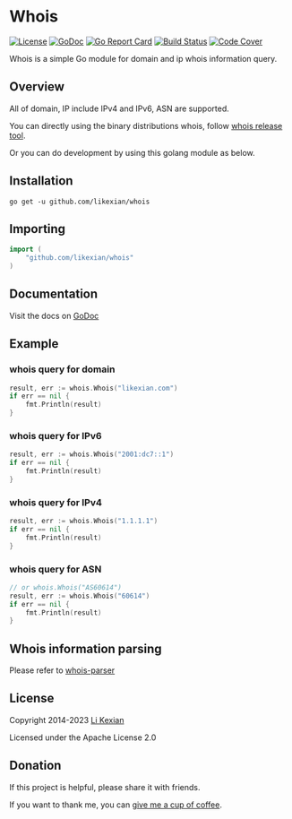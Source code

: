 # Whois

[![License](https://img.shields.io/badge/license-Apache%202.0-blue.svg)](LICENSE)
[![GoDoc](https://pkg.go.dev/badge/github.com/likexian/whois.svg)](https://pkg.go.dev/github.com/likexian/whois)
[![Go Report Card](https://goreportcard.com/badge/github.com/likexian/whois)](https://goreportcard.com/report/github.com/likexian/whois)
[![Build Status](https://github.com/likexian/whois/actions/workflows/gotest.yaml/badge.svg)](https://github.com/likexian/whois/actions/workflows/gotest.yaml)
[![Code Cover](https://release.likexian.com/whois/coverage.svg)](https://github.com/likexian/whois/actions/workflows/gotest.yaml)

Whois is a simple Go module for domain and ip whois information query.

## Overview

All of domain, IP include IPv4 and IPv6, ASN are supported.

You can directly using the binary distributions whois, follow [whois release tool](cmd/whois).

Or you can do development by using this golang module as below.

## Installation

```shell
go get -u github.com/likexian/whois
```

## Importing

```go
import (
    "github.com/likexian/whois"
)
```

## Documentation

Visit the docs on [GoDoc](https://pkg.go.dev/github.com/likexian/whois)

## Example

### whois query for domain

```go
result, err := whois.Whois("likexian.com")
if err == nil {
    fmt.Println(result)
}
```

### whois query for IPv6

```go
result, err := whois.Whois("2001:dc7::1")
if err == nil {
    fmt.Println(result)
}
```

### whois query for IPv4

```go
result, err := whois.Whois("1.1.1.1")
if err == nil {
    fmt.Println(result)
}
```

### whois query for ASN

```go
// or whois.Whois("AS60614")
result, err := whois.Whois("60614")
if err == nil {
    fmt.Println(result)
}
```

## Whois information parsing

Please refer to [whois-parser](https://github.com/likexian/whois-parser)

## License

Copyright 2014-2023 [Li Kexian](https://www.likexian.com/)

Licensed under the Apache License 2.0

## Donation

If this project is helpful, please share it with friends.

If you want to thank me, you can [give me a cup of coffee](https://www.likexian.com/donate/).
